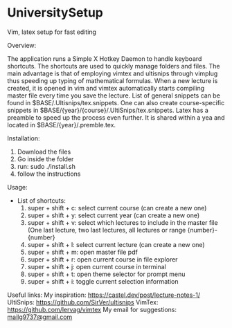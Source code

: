 # UniversitySetup
Vim, latex setup for fast editing


Overview:

The application runs a Simple X Hotkey Daemon to handle keyboard shortcuts. The shortcuts are used to quickly manage folders and files. The main advantage is that of employing vimtex and ultisnips through vimplug thus speeding up typing of mathematical formulas. When a new lecture is created, it is opened in vim and vimtex automatically starts compiling master file every time you save the lecture. List of general snippets can be found in $BASE/.Ultisnips/tex.snippets. One can also create course-specific snippets in $BASE/{year}/{course}/.UltiSnips/tex.snippets. Latex has a preamble to speed up the process even further. It is shared within a yea and located in $BASE/{year}/.premble.tex.


Installation:

1) Download the files
2) Go inside the folder
3) run: sudo ./install.sh
4) follow the instructions


Usage:

- List of shortcuts:
  1) super + shift + c: select current course (can create a new one)
  2) super + shift + y: select current year (can create a new one)
  3) super + shift + v: select which lectures to include in the master file (One last lecture, two last lectures, all lectures or range {number}-{number}
  4) super + shift + l: select current lecture (can create a new one)
  5) super + shift + m: open master file pdf
  6) super + shift + r: open current course in file explorer
  7) super + shift + j: open current course in terminal
  8) super + shift + t: open theme selector for prompt menu
  9) super + shift + i: toggle current selection information


Useful links:
My inspiration: https://castel.dev/post/lecture-notes-1/
UltiSnips: https://github.com/SirVer/ultisnips
VimTex: https://github.com/lervag/vimtex
My email for suggestions: mailg9737@gmail.com
